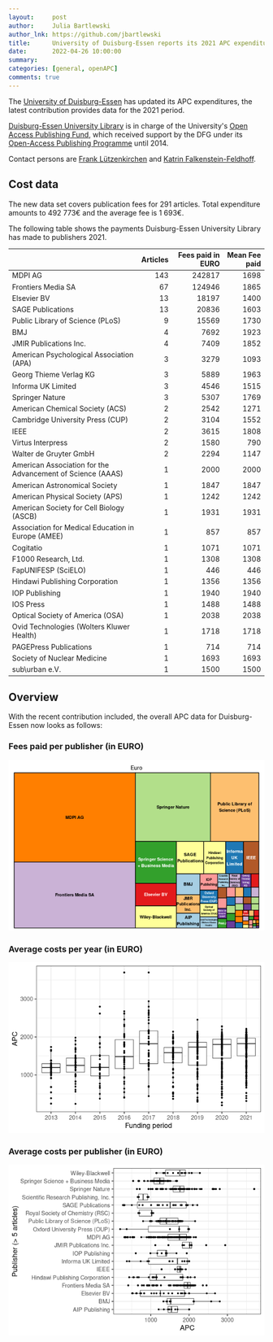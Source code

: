 ```yaml
---
layout:     post
author:     Julia Bartlewski
author_lnk: https://github.com/jbartlewski
title:      University of Duisburg-Essen reports its 2021 APC expenditures
date:       2022-04-26 10:00:00
summary:    
categories: [general, openAPC]
comments: true
---
```





The [University of Duisburg-Essen](https://www.uni-due.de/en/index.php) has updated its APC expenditures, the latest contribution provides data for the 2021 period.

[Duisburg-Essen University Library](https://www.uni-due.de/ub/en/eindex.php) is in charge of the University's [Open Access Publishing Fund](https://www.uni-due.de/ub/en/eopenaccess_foerderung.php), which received support by the DFG under its [Open-Access Publishing Programme](https://www.dfg.de/en/research_funding/programmes/infrastructure/lis/open_access/infrastructure_funding/index.html#4) until 2014.

Contact persons are [Frank Lützenkirchen](mailto:frank.luetzenkirchen@uni-due.de) and [Katrin Falkenstein-Feldhoff](mailto:katrin.falkenstein-feldhoff@uni-due.de).

## Cost data



The new data set covers publication fees for 291 articles. Total expenditure amounts to 492 773€ and the average fee is 1 693€.

The following table shows the payments Duisburg-Essen University Library has made to publishers 2021.


|                                                           | Articles| Fees paid in EURO| Mean Fee paid|
|:----------------------------------------------------------|--------:|-----------------:|-------------:|
|MDPI AG                                                    |      143|            242817|          1698|
|Frontiers Media SA                                         |       67|            124946|          1865|
|Elsevier BV                                                |       13|             18197|          1400|
|SAGE Publications                                          |       13|             20836|          1603|
|Public Library of Science (PLoS)                           |        9|             15569|          1730|
|BMJ                                                        |        4|              7692|          1923|
|JMIR Publications Inc.                                     |        4|              7409|          1852|
|American Psychological Association (APA)                   |        3|              3279|          1093|
|Georg Thieme Verlag KG                                     |        3|              5889|          1963|
|Informa UK Limited                                         |        3|              4546|          1515|
|Springer Nature                                            |        3|              5307|          1769|
|American Chemical Society (ACS)                            |        2|              2542|          1271|
|Cambridge University Press (CUP)                           |        2|              3104|          1552|
|IEEE                                                       |        2|              3615|          1808|
|Virtus Interpress                                          |        2|              1580|           790|
|Walter de Gruyter GmbH                                     |        2|              2294|          1147|
|American Association for the Advancement of Science (AAAS) |        1|              2000|          2000|
|American Astronomical Society                              |        1|              1847|          1847|
|American Physical Society (APS)                            |        1|              1242|          1242|
|American Society for Cell Biology (ASCB)                   |        1|              1931|          1931|
|Association for Medical Education in Europe (AMEE)         |        1|               857|           857|
|Cogitatio                                                  |        1|              1071|          1071|
|F1000 Research, Ltd.                                       |        1|              1308|          1308|
|FapUNIFESP (SciELO)                                        |        1|               446|           446|
|Hindawi Publishing Corporation                             |        1|              1356|          1356|
|IOP Publishing                                             |        1|              1940|          1940|
|IOS Press                                                  |        1|              1488|          1488|
|Optical Society of America (OSA)                           |        1|              2038|          2038|
|Ovid Technologies (Wolters Kluwer Health)                  |        1|              1718|          1718|
|PAGEPress Publications                                     |        1|               714|           714|
|Society of Nuclear Medicine                                |        1|              1693|          1693|
|sub\urban e.V.                                             |        1|              1500|          1500|

## Overview

With the recent contribution included, the overall APC data for Duisburg-Essen now looks as follows:

### Fees paid per publisher (in EURO)

![plot of chunk tree_due_2022_04_26_full](/figure/tree_due_2022_04_26_full-1.png)

###  Average costs per year (in EURO)

![plot of chunk box_due_2022_04_26_year_full](/figure/box_due_2022_04_26_year_full-1.png)

###  Average costs per publisher (in EURO)

![plot of chunk box_due_2022_04_26_publisher_full](/figure/box_due_2022_04_26_publisher_full-1.png)
